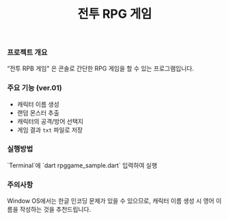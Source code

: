 <h1 align="center">
전투 RPG 게임
</h1>
<br>

<h3>
프로젝트 개요
</h3>
“전투 RPB 게임" 은 콘솔로 간단한 RPG 게임을 할 수 있는 프로그램입니다.

<h3>
주요 기능 (ver.01)
</h3>

- 캐릭터 이름 생성<br>
- 랜덤 몬스터 추출<br>
- 캐릭터의 공격/방어 선택지<br>
- 게임 결과 `txt` 파일로 저장<br>
<h3>
실행방법
</h3>
`Terminal`에 `dart rpggame_sample.dart` 입력하여 실행

<h3>
주의사항
</h3>
Window OS에서는 한글 인코딩 문제가 있을 수 있으므로, 캐릭터 이름 생성 시 영어 이름을 작성하는 것을 추천드립니다.
